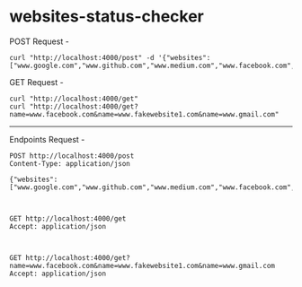 # websites-status-checker

POST Request -
```
curl "http://localhost:4000/post" -d '{"websites":["www.google.com","www.github.com","www.medium.com","www.facebook.com","www.udemy.com","www.oreilly.com","www.gasycguy.com","www.fakewebsite1.com"]}'
```

GET Request -
```
curl "http://localhost:4000/get"
curl "http://localhost:4000/get?name=www.facebook.com&name=www.fakewebsite1.com&name=www.gmail.com"
```
--------------------------------------------------------------------------------------------------------------------------------------------------------

Endpoints Request -
```
POST http://localhost:4000/post
Content-Type: application/json

{"websites":["www.google.com","www.github.com","www.medium.com","www.facebook.com","www.udemy.com","www.oreilly.com","www.gasycguy.com","www.fakewebsite1.com"]}



GET http://localhost:4000/get
Accept: application/json



GET http://localhost:4000/get?name=www.facebook.com&name=www.fakewebsite1.com&name=www.gmail.com
Accept: application/json
```
